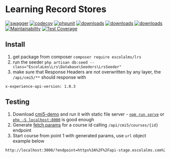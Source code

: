 # Learning Record Stores

[![swagger](https://img.shields.io/badge/documentation-swagger-green)](https://escolalms.github.io/LRS/)
[![codecov](https://codecov.io/gh/EscolaLMS/LRS/branch/main/graph/badge.svg?token=NRAN4R8AGZ)](https://codecov.io/gh/EscolaLMS/LRS)
[![phpunit](https://github.com/EscolaLMS/LRS/actions/workflows/test.yml/badge.svg)](https://github.com/EscolaLMS/LRS/actions/workflows/test.yml)
[![downloads](https://img.shields.io/packagist/dt/escolalms/lrs)](https://packagist.org/packages/escolalms/lrs)
[![downloads](https://img.shields.io/packagist/v/escolalms/lrs)](https://packagist.org/packages/escolalms/lrs)
[![downloads](https://img.shields.io/packagist/l/escolalms/lrs)](https://packagist.org/packages/escolalms/lrs)
[![Maintainability](https://api.codeclimate.com/v1/badges/701fa6064d932feadc41/maintainability)](https://codeclimate.com/github/EscolaLMS/LRS/maintainability)
[![Test Coverage](https://api.codeclimate.com/v1/badges/701fa6064d932feadc41/test_coverage)](https://codeclimate.com/github/EscolaLMS/LRS/test_coverage)

## Install

1. get package from composer `composer require escolalms/lrs`
2. run the seeder `php artisan db:seed --class="EscolaLms\Lrs\Database\Seeders\LrsSeeder"`
3. make sure that Response Headers are not overwritten by any layer, the `/api/cmi5/**` should response with

```
x-experience-api-version: 1.0.3
```

## Testing

1. Download [cmi5-demo](https://github.com/xapijs/cmi5-demo) and run it with static file server - [`npm run serve`](https://www.npmjs.com/package/serve) or [`php -S localhost:8000`](https://www.php.net/manual/en/features.commandline.webserver.php) is good enough
2. Generate [fetch params](http://aicc.github.io/CMI-5_Spec_Current/flows/lms-flow.html) for a course id calling `/api/cmi5/courses/{id}` endpoint
3. Start course from point 1 with generated params, use `url` object example below

```bash
http://localhost:3000/?endpoint=https%3A%2F%2Fapi-stage.escolalms.com%2Ftrax%2Fapi%2Faf743842-8870-445e-9ca9-f4dcbde65efe%2Fxapi%2Fstd&fetch=https%3A%2F%2Fapi-stage.escolalms.com%2Fapi%2Fcmi5%2Ffetch%3Ftoken%3DeyJ0eXAiOiJKV1QiLCJhbGciOiJSUzI1NiJ9.eyJhdWQiOiI5NGExY2RiYi1iZTRiLTRlMjktOTRhZi1mYzk5MjI1YTQ2NmMiLCJqdGkiOiI0ZTliNGE0OTAwZWEwYmEyOWM5ODIwNmVkYzg2YWU0MDQ4M2JmZmNiMGNlYTc2OTU5YjkwZTM1ODk0ZTU2Njk2Mzc4MDA1ZWYyOGMwMmRhZSIsImlhdCI6MTY0MzA0NTEyOS4zMjgxNzgsIm5iZiI6MTY0MzA0NTEyOS4zMjgxODYsImV4cCI6MTY3NDU4MTEyOS4zMjA5MjcsInN1YiI6IjIiLCJzY29wZXMiOltdfQ.hQr_XUoEByCvgFH8S94JLmccqxlg-Zh6dPxEflWD3ABKQQcnSum10IEMrjE9_O0HMHArdwbbi8ebJv0f1XrHEgx2nkw8O5cWIbT27OBnaR86gA3yshg0g5BuM693WvWqH_kc2fK9uF9148b0vcvFsCKX3vru6gLv0NT3WhMKIt7vMSyZrBhD2i1WtgyrpiVz81Tua1f2c7Pcxbir8jijr71Y2H-ZszytxglWvXYtGzCVyY0JiiZV50-did8PhCCTGPKlg3wIYdeVTFRozbTRe-9bF660QhavJr6WMi_ymvnL8hK-BqQWEHTbVdCDXYKMM9WkodqAAk6CWcTRXzPgQT4UTvOPu_rxNMTKU-hA6xaZqGjo5esGId2FMJXxtzMp8MRR2oLxjta6fTmmlgtBXMy1s4thIDlbWIZPSLVx95m85vos2R2TxMc_hKq5FoLp_j78TsJc_zXbxphToVDKybwCAvZC0nreyV3dseNd3urtdDtPmXJnDoasSoQw38GVbj4VlxQ1gq8J9DDtOPmJ3St9j4lMDEXpjZ5WKKKnrmdmxUQi-ti1V4oZ1phARh-KeAIIwfHAR5IdCUVmj6wVvErOUMZwgo9QsvmdoxLVFEe2uwmD9W01crpEKboZ9qtG2cmIDB4PzgrUM6lIwCTtquRPlKMHX-l8PRW3hW7P9Us&actor=%7B%22mbox%22%3A%22mailto%3Aadmin%40escola-lms.com%22%2C%22objectType%22%3A%22Agent%22%2C%22name%22%3A%22Admin+A%22%7D&registration=cfddab74-b3af-4262-ba18-21b0c8f8273c&activityId=https%3A%2F%2Fapi-stage.escolalms.com%2Fxapi%2Factivities%2Fcourse%2F37%2Ftopic%2F671
```
